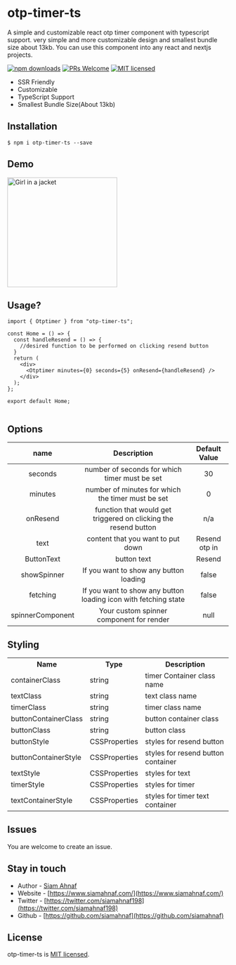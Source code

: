 # otp-timer-ts

A simple and customizable react otp timer component with typescript support. very simple and more customizable design and smallest bundle size about 13kb. You can use this component into any react and nextjs projects.

[![npm downloads](https://cdn.jsdelivr.net/gh/siamahnaf198/react-simple-phone-input@main/assets/downloads.svg)](https://www.npmjs.com/package/otp-timer-ts)
[![PRs Welcome](https://cdn.jsdelivr.net/gh/siamahnaf198/react-simple-phone-input@main/assets/prs-welcome.svg)](https://github.com/siamahnaf198/otp-timer-ts)
[![MIT licensed](https://cdn.jsdelivr.net/gh/siamahnaf198/react-simple-phone-input@main/assets/license.svg)](https://github.com/siamahnaf198/otp-timer-ts/blob/main/LICENSE)

- SSR Friendly
- Customizable
- TypeScript Support
- Smallest Bundle Size(About 13kb)


## Installation

```shell-script
$ npm i otp-timer-ts --save
```

## Demo

<img src="https://res.cloudinary.com/dub0dpenl/image/upload/v1672334376/otp-timer-ts_f8ebe8.gif" alt="Girl in a jacket" width="250">

## Usage?

```
import { Otptimer } from "otp-timer-ts";

const Home = () => {
  const handleResend = () => {
    //desired function to be performed on clicking resend button
  }
  return (
    <div>
      <Otptimer minutes={0} seconds={5} onResend={handleResend} />
    </div>
  );
};

export default Home;


```

## Options

|name|Description|Default Value|
|:---:| :-------------:|:-----------:|
|seconds|number of seconds for which timer must be set|30|
|minutes|number of minutes for which the timer must be set|0|
|onResend|function that would get triggered on clicking the resend button|n/a|
|text|content that you want to put down|Resend otp in|
|ButtonText|button text|Resend|
|showSpinner|If you want to show any button loading|false|
|fetching|If you want to show any button loading icon with fetching state|false|
|spinnerComponent|Your custom spinner component for render|null|


## Styling

<table>
  <tr>
    <th> Name </th>
    <th> Type </th>
    <th> Description </th>
  </tr>
  <tr>
    <td> containerClass </td>
    <td> string </td>
    <td> timer Container class name </td>
  </tr>
  <tr>
    <td> textClass </td>
    <td> string </td>
    <td> text class name </td>
  </tr>
  <tr>
    <td> timerClass </td>
    <td> string </td>
    <td> timer class name </td>
  </tr>
  <tr>
    <td> buttonContainerClass </td>
    <td> string </td>
    <td> button container class </td>
  </tr>
  <tr>
    <td> buttonClass </td>
    <td> string </td>
    <td> button class </td>
  </tr>
  <tr>
    <td> buttonStyle </td>
    <td> CSSProperties </td>
    <td> styles for resend button </td>
  </tr>
  <tr>
    <td> buttonContainerStyle </td>
    <td> CSSProperties </td>
    <td> styles for resend button container </td>
  </tr>
  <tr>
    <td> textStyle </td>
    <td> CSSProperties </td>
    <td> styles for text </td>
  </tr>
  <tr>
    <td> timerStyle </td>
    <td> CSSProperties </td>
    <td> styles for timer </td>
  </tr>
  <tr>
    <td> textContainerStyle </td>
    <td> CSSProperties </td>
    <td> styles for timer text container </td>
  </tr>
</table>

## Issues

You are welcome to create an issue.

## Stay in touch

- Author - [Siam Ahnaf](https://www.siamahnaf.com/)
- Website - [https://www.siamahnaf.com/](https://www.siamahnaf.com/)
- Twitter - [https://twitter.com/siamahnaf198](https://twitter.com/siamahnaf198)
- Github - [https://github.com/siamahnaf](https://github.com/siamahnaf)

## License
otp-timer-ts is [MIT licensed](https://github.com/siamahnaf198/otp-timer-ts/blob/main/LICENSE).